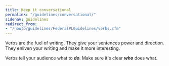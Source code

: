 ```yaml
---
title: Keep it conversational
permalink: "/guidelines/conversational/"
sidenav: guidelines
redirect_from:
- "/howto/guidelines/FederalPLGuidelines/verbs.cfm"
---
```


Verbs are the fuel of writing. They give your sentences power and direction. They enliven your writing and make it more interesting.

Verbs tell your audience what to **_do_**. Make sure it's clear **_who_** does what.
